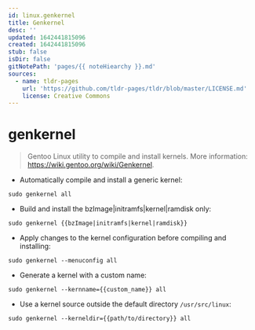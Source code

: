 ```yaml
---
id: linux.genkernel
title: Genkernel
desc: ''
updated: 1642441815096
created: 1642441815096
stub: false
isDir: false
gitNotePath: 'pages/{{ noteHiearchy }}.md'
sources:
  - name: tldr-pages
    url: 'https://github.com/tldr-pages/tldr/blob/master/LICENSE.md'
    license: Creative Commons
---
```

# genkernel

> Gentoo Linux utility to compile and install kernels.
> More information: <https://wiki.gentoo.org/wiki/Genkernel>.

- Automatically compile and install a generic kernel:

`sudo genkernel all`

- Build and install the bzImage|initramfs|kernel|ramdisk only:

`sudo genkernel {{bzImage|initramfs|kernel|ramdisk}}`

- Apply changes to the kernel configuration before compiling and installing:

`sudo genkernel --menuconfig all`

- Generate a kernel with a custom name:

`sudo genkernel --kernname={{custom_name}} all`

- Use a kernel source outside the default directory `/usr/src/linux`:

`sudo genkernel --kerneldir={{path/to/directory}} all`

